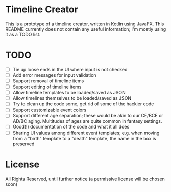 # Timeline Creator
This is a prototype of a timeline creator, written in Kotlin using JavaFX. This README currently does not contain any useful information; I'm mostly using it as a TODO list.

# TODO
* [ ] Tie up loose ends in the UI where input is not checked
* [ ] Add error messages for input validation
* [ ] Support removal of timeline items
* [ ] Support editing of timeline items
* [ ] Allow timeline templates to be loaded/saved as JSON
* [ ] Allow timelines themselves to be loaded/saved as JSON
* [ ] Try to clean up the code some, get rid of some of the hackier code
* [ ] Support customizable event colors
* [ ] Support different age separation; these would be akin to our CE/BCE or AD/BC aging. Multitudes of ages are quite common in fantasy settings.
* [ ] Good(!) documentation of the code and what it all does
* [ ] Sharing UI values among different event templates; e.g. when moving from a "birth" template to a "death" template, the name in the box is preserved

# License
All Rights Reserved, until further notice (a permissive license will be chosen soon)